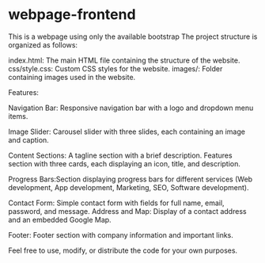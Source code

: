 # webpage-frontend
This is a webpage using only the available bootstrap
The project structure is organized as follows:

index.html: The main HTML file containing the structure of the website.
css/style.css: Custom CSS styles for the website.
images/: Folder containing images used in the website.

Features:

Navigation Bar: Responsive navigation bar with a logo and dropdown menu items.

Image Slider: Carousel slider with three slides, each containing an image and caption.

Content Sections: A tagline section with a brief description. Features section with three cards, each displaying an icon, title, and description. 

Progress Bars:Section displaying progress bars for different services (Web development, App development, Marketing, SEO, Software development).

Contact Form: Simple contact form with fields for full name, email, password, and message.
Address and Map: Display of a contact address and an embedded Google Map.

Footer: Footer section with company information and important links.

Feel free to use, modify, or distribute the code for your own purposes.
